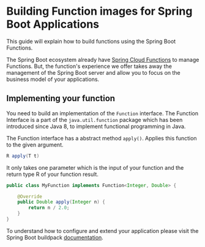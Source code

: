 # Building Function images for Spring Boot Applications

This guide will explain how to build functions using the Spring Boot Functions.

The Spring Boot ecosystem already have [Spring Cloud Functions](https://spring.io/projects/spring-cloud-function) to manage Functions. But, the function's experience we offer takes away the management of the Spring Boot server and allow you to focus on the business model of your applications.

## Implementing your function

You need to build an implementation of the `Function` interface. The Function Interface is a part of the `java.util.function` package which has been introduced since Java 8, to implement functional programming in Java.

The Function interface has a abstract method `apply()`. Applies this function to the given argument.

```java
R apply(T t)
```

It only takes one parameter which is the input of your function and the return type R of your function result.

```Java
public class MyFunction implements Function<Integer, Double> {

    @Override
    public Double apply(Integer n) {
        return n / 2.0;
    }
}
```

To understand how to configure and extend your application please visit the Spring Boot buildpack [documentation](../buildpacks/java/README.md).
